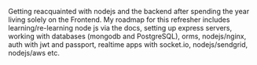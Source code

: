 Getting reacquainted with nodejs and the backend after spending the year living solely on the Frontend. My roadmap for this refresher includes learning/re-learning node js via the docs, setting up express servers, working with databases (mongodb and PostgreSQL), orms, nodejs/nginx, auth with jwt and passport, realtime apps with socket.io, nodejs/sendgrid, nodejs/aws etc.

